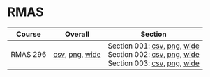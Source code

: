 # RMAS

| Course | Overall | Section |
| ------ | ------- | ------- |
| RMAS 296 | [csv](https://github.com/UCSD-Historical-Enrollment-Data/2025Fall/blob/main/overall/RMAS%20296.csv), [png](https://raw.githubusercontent.com/UCSD-Historical-Enrollment-Data/2025Fall/main/plot_overall/RMAS%20296.png), [wide](https://raw.githubusercontent.com/UCSD-Historical-Enrollment-Data/2025Fall/main/plot_overall_wide/RMAS%20296.png) | Section 001: [csv](https://github.com/UCSD-Historical-Enrollment-Data/2025Fall/blob/main/section/RMAS%20296_001.csv), [png](https://raw.githubusercontent.com/UCSD-Historical-Enrollment-Data/2025Fall/main/plot_section/RMAS%20296_001.png), [wide](https://raw.githubusercontent.com/UCSD-Historical-Enrollment-Data/2025Fall/main/plot_section_wide/RMAS%20296_001.png)<br>Section 002: [csv](https://github.com/UCSD-Historical-Enrollment-Data/2025Fall/blob/main/section/RMAS%20296_002.csv), [png](https://raw.githubusercontent.com/UCSD-Historical-Enrollment-Data/2025Fall/main/plot_section/RMAS%20296_002.png), [wide](https://raw.githubusercontent.com/UCSD-Historical-Enrollment-Data/2025Fall/main/plot_section_wide/RMAS%20296_002.png)<br>Section 003: [csv](https://github.com/UCSD-Historical-Enrollment-Data/2025Fall/blob/main/section/RMAS%20296_003.csv), [png](https://raw.githubusercontent.com/UCSD-Historical-Enrollment-Data/2025Fall/main/plot_section/RMAS%20296_003.png), [wide](https://raw.githubusercontent.com/UCSD-Historical-Enrollment-Data/2025Fall/main/plot_section_wide/RMAS%20296_003.png) |
